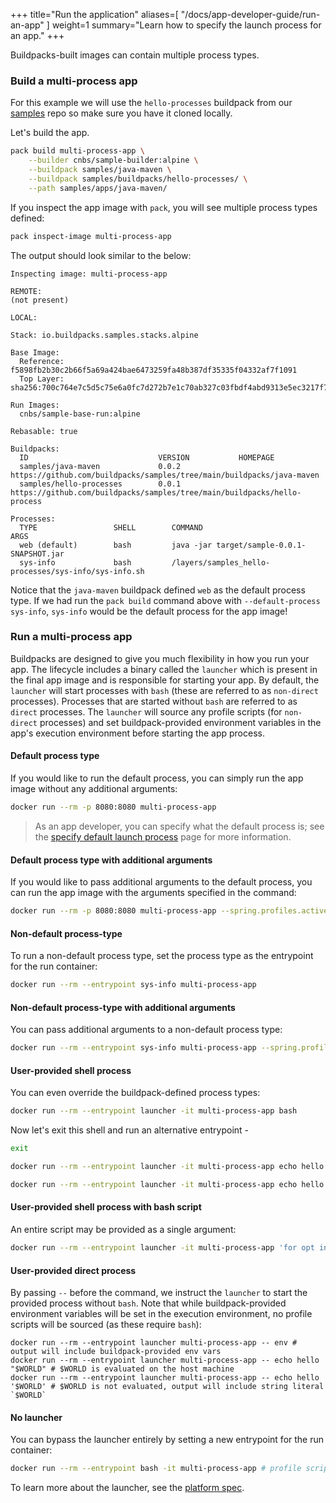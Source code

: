 +++
title="Run the application"
aliases=[
  "/docs/app-developer-guide/run-an-app"
]
weight=1
summary="Learn how to specify the launch process for an app."
+++

Buildpacks-built images can contain multiple process types.

### Build a multi-process app

For this example we will use the `hello-processes` buildpack from our [samples][samples] repo so make sure you have it cloned locally.

Let's build the app.

```bash
pack build multi-process-app \
    --builder cnbs/sample-builder:alpine \
    --buildpack samples/java-maven \
    --buildpack samples/buildpacks/hello-processes/ \
    --path samples/apps/java-maven/
```
<!--+- "{{execute}}"+-->

If you inspect the app image with `pack`, you will see multiple process types defined:

```bash
pack inspect-image multi-process-app
```
<!--+- "{{execute}}"+-->

The output should look similar to the below:

```text
Inspecting image: multi-process-app

REMOTE:
(not present)

LOCAL:

Stack: io.buildpacks.samples.stacks.alpine

Base Image:
  Reference: f5898fb2b30c2b66f5a69a424bae6473259fa48b387df35335f04332af7f1091
  Top Layer: sha256:700c764e7c5d5c75e6a0fc7d272b7e1c70ab327c03fbdf4abd9313e5ec3217f7

Run Images:
  cnbs/sample-base-run:alpine

Rebasable: true

Buildpacks:
  ID                             VERSION           HOMEPAGE
  samples/java-maven             0.0.2             https://github.com/buildpacks/samples/tree/main/buildpacks/java-maven
  samples/hello-processes        0.0.1             https://github.com/buildpacks/samples/tree/main/buildpacks/hello-process

Processes:
  TYPE                 SHELL        COMMAND                                                     ARGS
  web (default)        bash         java -jar target/sample-0.0.1-SNAPSHOT.jar
  sys-info             bash         /layers/samples_hello-processes/sys-info/sys-info.sh
```

Notice that the `java-maven` buildpack defined `web` as the default process type.
If we had run the `pack build` command above with `--default-process sys-info`, `sys-info` would be the default process for the app image!

### Run a multi-process app

Buildpacks are designed to give you much flexibility in how you run your app. The lifecycle includes a binary called the `launcher` which is present in the final app image and is responsible for starting your app.
By default, the `launcher` will start processes with `bash` (these are referred to as `non-direct` processes). Processes that are started without `bash` are referred to as `direct` processes.
The `launcher` will source any profile scripts (for `non-direct` processes) and set buildpack-provided environment variables in the app's execution environment before starting the app process.

#### Default process type

If you would like to run the default process, you can simply run the app image without any additional arguments:

```bash
docker run --rm -p 8080:8080 multi-process-app
```
<!--+- "{{execute}}"+-->

>As an app developer, you can specify what the default process is; see the [specify default launch process][default-process] page for more information.

#### Default process type with additional arguments

If you would like to pass additional arguments to the default process, you can run the app image with the arguments specified in the command:

```bash
docker run --rm -p 8080:8080 multi-process-app --spring.profiles.active=mysql
```
<!--+- "{{execute interrupt}}"+-->

#### Non-default process-type

To run a non-default process type, set the process type as the entrypoint for the run container:

```bash
docker run --rm --entrypoint sys-info multi-process-app
```
<!--+- "{{execute interrupt}}"+-->

#### Non-default process-type with additional arguments

You can pass additional arguments to a non-default process type:

```bash
docker run --rm --entrypoint sys-info multi-process-app --spring.profiles.active=mysql
```
<!--+- "{{execute interrupt}}"+-->

#### User-provided shell process

You can even override the buildpack-defined process types:

```bash
docker run --rm --entrypoint launcher -it multi-process-app bash
```
<!--+- "{{execute interrupt}}"+-->

Now let's exit this shell and run an alternative entrypoint -

```bash
exit
```
<!--+- "{{execute interrupt}}"+-->

```bash
docker run --rm --entrypoint launcher -it multi-process-app echo hello "$WORLD" # $WORLD is evaluated on the host machine
```
<!--+- "{{execute interrupt}}"+-->

```bash
docker run --rm --entrypoint launcher -it multi-process-app echo hello '$WORLD' # $WORLD is evaluated in the container after profile scripts are sourced
```
<!--+- "{{execute interrupt}}"+-->

#### User-provided shell process with bash script

An entire script may be provided as a single argument:

```bash
docker run --rm --entrypoint launcher -it multi-process-app 'for opt in $JAVA_OPTS; do echo $opt; done'
```
<!--+- "{{execute interrupt}}"+-->

#### User-provided direct process

By passing `--` before the command, we instruct the `launcher` to start the provided process without `bash`.
Note that while buildpack-provided environment variables will be set in the execution environment, no profile scripts will be sourced (as these require `bash`):

```text
docker run --rm --entrypoint launcher multi-process-app -- env # output will include buildpack-provided env vars
docker run --rm --entrypoint launcher multi-process-app -- echo hello "$WORLD" # $WORLD is evaluated on the host machine
docker run --rm --entrypoint launcher multi-process-app -- echo hello '$WORLD' # $WORLD is not evaluated, output will include string literal `$WORLD`
```

#### No launcher

You can bypass the launcher entirely by setting a new entrypoint for the run container:

```bash
docker run --rm --entrypoint bash -it multi-process-app # profile scripts have NOT been sourced and buildpack-provided env vars are NOT set in this shell
```
<!--+- "{{execute interrupt}}"+-->

To learn more about the launcher, see the [platform spec](https://github.com/buildpacks/spec/blob/main/platform.md#launcher).

[samples]: https://github.com/buildpacks/samples
[default-process]: https://buildpacks.io/docs/for-app-developers/how-to/build-inputs/specify-default-launch-process/
